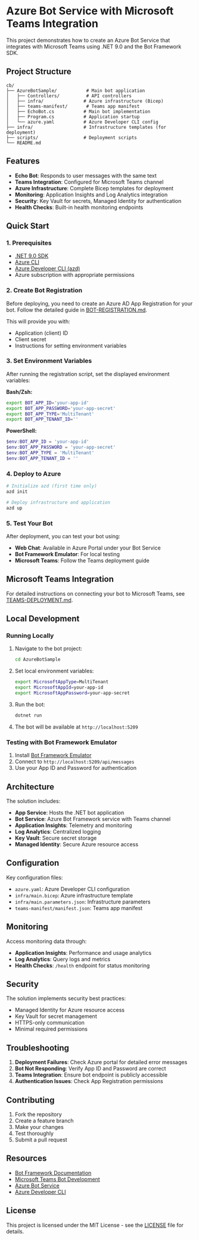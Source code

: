 # Azure Bot Service with Microsoft Teams Integration

This project demonstrates how to create an Azure Bot Service that integrates with Microsoft Teams using .NET 9.0 and the Bot Framework SDK.

## Project Structure

```
cb/
├── AzureBotSample/           # Main bot application
│   ├── Controllers/          # API controllers
│   ├── infra/               # Azure infrastructure (Bicep)
│   ├── teams-manifest/       # Teams app manifest
│   ├── EchoBot.cs           # Main bot implementation
│   ├── Program.cs           # Application startup
│   └── azure.yaml           # Azure Developer CLI config
├── infra/                   # Infrastructure templates (for deployment)
├── scripts/                 # Deployment scripts
└── README.md
```

## Features

- **Echo Bot**: Responds to user messages with the same text
- **Teams Integration**: Configured for Microsoft Teams channel
- **Azure Infrastructure**: Complete Bicep templates for deployment
- **Monitoring**: Application Insights and Log Analytics integration
- **Security**: Key Vault for secrets, Managed Identity for authentication
- **Health Checks**: Built-in health monitoring endpoints

## Quick Start

### 1. Prerequisites

- [.NET 9.0 SDK](https://dotnet.microsoft.com/download/dotnet/9.0)
- [Azure CLI](https://docs.microsoft.com/cli/azure/install-azure-cli)
- [Azure Developer CLI (azd)](https://docs.microsoft.com/azure/developer/azure-developer-cli/install-azd)
- Azure subscription with appropriate permissions

### 2. Create Bot Registration

Before deploying, you need to create an Azure AD App Registration for your bot. Follow the detailed guide in [BOT-REGISTRATION.md](BOT-REGISTRATION.md).

This will provide you with:
- Application (client) ID
- Client secret
- Instructions for setting environment variables

### 3. Set Environment Variables

After running the registration script, set the displayed environment variables:

**Bash/Zsh:**
```bash
export BOT_APP_ID='your-app-id'
export BOT_APP_PASSWORD='your-app-secret'
export BOT_APP_TYPE='MultiTenant'
export BOT_APP_TENANT_ID=''
```

**PowerShell:**
```powershell
$env:BOT_APP_ID = 'your-app-id'
$env:BOT_APP_PASSWORD = 'your-app-secret'
$env:BOT_APP_TYPE = 'MultiTenant'
$env:BOT_APP_TENANT_ID = ''
```

### 4. Deploy to Azure

```bash
# Initialize azd (first time only)
azd init

# Deploy infrastructure and application
azd up
```

### 5. Test Your Bot

After deployment, you can test your bot using:
- **Web Chat**: Available in Azure Portal under your Bot Service
- **Bot Framework Emulator**: For local testing
- **Microsoft Teams**: Follow the Teams deployment guide

## Microsoft Teams Integration

For detailed instructions on connecting your bot to Microsoft Teams, see [TEAMS-DEPLOYMENT.md](AzureBotSample/TEAMS-DEPLOYMENT.md).

## Local Development

### Running Locally

1. Navigate to the bot project:
   ```bash
   cd AzureBotSample
   ```

2. Set local environment variables:
   ```bash
   export MicrosoftAppType=MultiTenant
   export MicrosoftAppId=your-app-id
   export MicrosoftAppPassword=your-app-secret
   ```

3. Run the bot:
   ```bash
   dotnet run
   ```

4. The bot will be available at `http://localhost:5209`

### Testing with Bot Framework Emulator

1. Install [Bot Framework Emulator](https://github.com/Microsoft/BotFramework-Emulator/releases)
2. Connect to `http://localhost:5209/api/messages`
3. Use your App ID and Password for authentication

## Architecture

The solution includes:

- **App Service**: Hosts the .NET bot application
- **Bot Service**: Azure Bot Framework service with Teams channel
- **Application Insights**: Telemetry and monitoring
- **Log Analytics**: Centralized logging
- **Key Vault**: Secure secret storage
- **Managed Identity**: Secure Azure resource access

## Configuration

Key configuration files:

- `azure.yaml`: Azure Developer CLI configuration
- `infra/main.bicep`: Azure infrastructure template
- `infra/main.parameters.json`: Infrastructure parameters
- `teams-manifest/manifest.json`: Teams app manifest

## Monitoring

Access monitoring data through:
- **Application Insights**: Performance and usage analytics
- **Log Analytics**: Query logs and metrics
- **Health Checks**: `/health` endpoint for status monitoring

## Security

The solution implements security best practices:
- Managed Identity for Azure resource access
- Key Vault for secret management
- HTTPS-only communication
- Minimal required permissions

## Troubleshooting

1. **Deployment Failures**: Check Azure portal for detailed error messages
2. **Bot Not Responding**: Verify App ID and Password are correct
3. **Teams Integration**: Ensure bot endpoint is publicly accessible
4. **Authentication Issues**: Check App Registration permissions

## Contributing

1. Fork the repository
2. Create a feature branch
3. Make your changes
4. Test thoroughly
5. Submit a pull request

## Resources

- [Bot Framework Documentation](https://docs.microsoft.com/azure/bot-service/)
- [Microsoft Teams Bot Development](https://docs.microsoft.com/microsoftteams/platform/bots/what-are-bots)
- [Azure Bot Service](https://docs.microsoft.com/azure/bot-service/bot-service-overview-introduction)
- [Azure Developer CLI](https://docs.microsoft.com/azure/developer/azure-developer-cli/)

## License

This project is licensed under the MIT License - see the [LICENSE](LICENSE) file for details.
